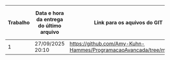 | Trabalho | Data e hora da entrega do último arquivo | Link para os aquivos do GIT | Fez tudo o que foi solicitado e no prazo
| ------------- | ------------- | ------------- | ------------- |
| 1  | 27/09/2025 20:10 | https://github.com/Amy-Kuhn-Hammes/ProgramacaoAvancada/tree/main/trab1 | Sim |
